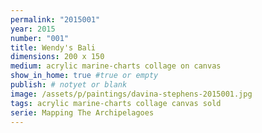 ```yaml
---
permalink: "2015001"
year: 2015
number: "001"
title: Wendy's Bali
dimensions: 200 x 150
medium: acrylic marine-charts collage on canvas
show_in_home: true #true or empty
publish: # notyet or blank
image: /assets/p/paintings/davina-stephens-2015001.jpg
tags: acrylic marine-charts collage canvas sold
serie: Mapping The Archipelagoes
---
```

